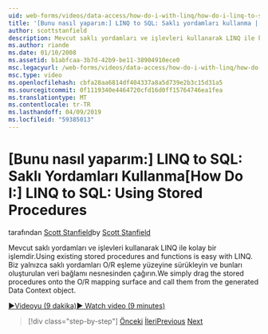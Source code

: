 ```yaml
---
uid: web-forms/videos/data-access/how-do-i-with-linq/how-do-i-linq-to-sql-using-stored-procedures
title: '[Bunu nasıl yaparım:] LINQ to SQL: Saklı yordamları kullanma | Microsoft Docs'
author: scottstanfield
description: Mevcut saklı yordamları ve işlevleri kullanarak LINQ ile kolay bir işlemdir. Biz yalnızca saklı yordamları O/R eşleme yüzeyine sürükleyin ve ge çağırmaya...
ms.author: riande
ms.date: 01/10/2008
ms.assetid: b1abfcaa-3b7d-42b9-be11-38904910ece0
msc.legacyurl: /web-forms/videos/data-access/how-do-i-with-linq/how-do-i-linq-to-sql-using-stored-procedures
msc.type: video
ms.openlocfilehash: cbfa28aa6814df404337a8a5d739e2b3c15d31a5
ms.sourcegitcommit: 0f1119340e4464720cfd16d0ff15764746ea1fea
ms.translationtype: MT
ms.contentlocale: tr-TR
ms.lasthandoff: 04/09/2019
ms.locfileid: "59385013"
---
```

# <a name="how-do-i-linq-to-sql-using-stored-procedures"></a><span data-ttu-id="b0e71-104">[Bunu nasıl yaparım:] LINQ to SQL: Saklı Yordamları Kullanma</span><span class="sxs-lookup"><span data-stu-id="b0e71-104">[How Do I:] LINQ to SQL: Using Stored Procedures</span></span>

<span data-ttu-id="b0e71-105">tarafından [Scott Stanfield](https://github.com/scottstanfield)</span><span class="sxs-lookup"><span data-stu-id="b0e71-105">by [Scott Stanfield](https://github.com/scottstanfield)</span></span>

<span data-ttu-id="b0e71-106">Mevcut saklı yordamları ve işlevleri kullanarak LINQ ile kolay bir işlemdir.</span><span class="sxs-lookup"><span data-stu-id="b0e71-106">Using existing stored procedures and functions is easy with LINQ.</span></span> <span data-ttu-id="b0e71-107">Biz yalnızca saklı yordamları O/R eşleme yüzeyine sürükleyin ve bunları oluşturulan veri bağlamı nesnesinden çağırın.</span><span class="sxs-lookup"><span data-stu-id="b0e71-107">We simply drag the stored procedures onto the O/R mapping surface and call them from the generated Data Context object.</span></span>

[<span data-ttu-id="b0e71-108">&#9654;Videoyu (9 dakika)</span><span class="sxs-lookup"><span data-stu-id="b0e71-108">&#9654; Watch video (9 minutes)</span></span>](https://channel9.msdn.com/Blogs/ASP-NET-Site-Videos/how-do-i-linq-to-sql-using-stored-procedures)

> [!div class="step-by-step"]
> <span data-ttu-id="b0e71-109">[Önceki](how-do-i-linq-to-sql-custom-linqdatasource.md)
> [İleri](how-do-i-linq-to-sql-updating-with-stored-procedures.md)</span><span class="sxs-lookup"><span data-stu-id="b0e71-109">[Previous](how-do-i-linq-to-sql-custom-linqdatasource.md)
[Next](how-do-i-linq-to-sql-updating-with-stored-procedures.md)</span></span>
